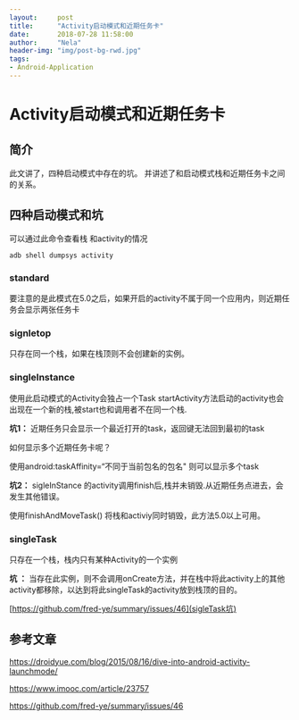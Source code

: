 ```yaml
---
layout:     post
title:      "Activity启动模式和近期任务卡"
date:       2018-07-28 11:58:00
author:     "Nela"
header-img: "img/post-bg-rwd.jpg"
tags:
- Android-Application
---
```


# Activity启动模式和近期任务卡

## 简介

此文讲了，四种启动模式中存在的坑。 并讲述了和启动模式栈和近期任务卡之间的关系。

## 四种启动模式和坑

可以通过此命令查看栈 和activity的情况

```
adb shell dumpsys activity
```

### standard

要注意的是此模式在5.0之后，如果开启的activity不属于同一个应用内，则近期任务会显示两张任务卡


### signletop
 
 只存在同一个栈，如果在栈顶则不会创建新的实例。
 
### singleInstance 

使用此启动模式的Activity会独占一个Task 
startActivity方法启动的activity也会出现在一个新的栈,被start也和调用者不在同一个栈.

**坑1：** 近期任务只会显示一个最近打开的task，返回键无法回到最初的task

如何显示多个近期任务卡呢？

使用android:taskAffinity=“不同于当前包名的包名" 则可以显示多个task

**坑2：** sigleInStance 的activity调用finish后,栈并未销毁.从近期任务点进去，会发生其他错误。

使用finishAndMoveTask() 将栈和activiy同时销毁，此方法5.0以上可用。


 
### singleTask 

只存在一个栈，栈内只有某种Activity的一个实例

**坑 ：** 当存在此实例，则不会调用onCreate方法，并在栈中将此activity上的其他activity都移除，以达到将此singleTask的activity放到栈顶的目的。

[https://github.com/fred-ye/summary/issues/46](sigleTask坑)

## 参考文章

https://droidyue.com/blog/2015/08/16/dive-into-android-activity-launchmode/

https://www.imooc.com/article/23757

https://github.com/fred-ye/summary/issues/46

